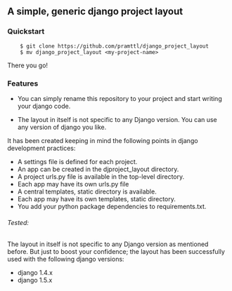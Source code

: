 ## A simple, generic django project layout

### Quickstart

        $ git clone https://github.com/pramttl/django_project_layout
        $ mv django_project_layout <my-project-name>

There you go!

### Features

* You can simply rename this repository to your project and start writing your django code.

* The layout in itself is not specific to any Django version. 
  You can use any version of django you like.

It has been created keeping in mind the following points in django development practices:

* A settings file is defined for each project.
* An app can be created in the djproject_layout directory.
* A project urls.py file is available in the top-level directory.
* Each app may have its own urls.py file
* A central templates, static directory is available.
* Each app may have its own templates, static directory.
* You add your python package dependencies to requirements.txt.


###### Tested:

The layout in itself is not specific to any Django version as mentioned before.
But just to boost your confidence; the layout has been successfully used with the following django versions:

* django 1.4.x
* django 1.5.x
